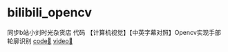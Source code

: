 # bilibili_opencv
同步b站小刘时光杂货店 代码
【计算机视觉】【中英字幕对照】Opencv实现手部轮廓识别 [code🔗](https://github.com/liuxianyi/bilibili_opencv/) [video🔗](https://www.bilibili.com/video/BV1Hv411n7LK?t=146)
